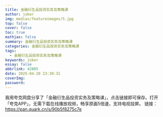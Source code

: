 ```yaml
---
title: 金融衍生品投资实务及策略课
author: joker
img: medias/featureimages/5.jpg
top: false
cover: false
toc: true
mathjax: false
summary: 金融衍生品投资实务及策略课
categories: 金融衍生品投资实务及策略课
tags:
  - 金融衍生品投资实务及策略课
keywords: joker
essay: false
abbrlink: 42805
date: 2025-04-20 23:39:31
coverImg:
password:
---
```


我用夸克网盘分享了「金融衍生品投资实务及策略课」，点击链接即可保存。打开「夸克APP」，无需下载在线播放视频，畅享原画5倍速，支持电视投屏。
链接：https://pan.quark.cn/s/90b5f8275c7e
